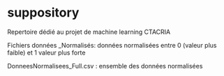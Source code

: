 # suppository

Repertoire dédié au projet de machine learning CTACRIA

Fichiers données _Normalisés: données normalisées entre 0 (valeur plus faible) et 1 valeur plus forte

DonneesNormalisees_Full.csv : ensemble des données normalisées
                              
